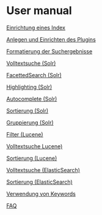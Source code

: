 User manual
===========


[Einrichtung eines Index](EinrichtungEinesIndex/Index.md)

[Anlegen und Einrichten des Plugins](AnlegenUndEinrichtenDesPlugins/Index.md)

[Formatierung der Suchergebnisse](FormatierungDerSuchergebnisse/Index.md)

[Volltextsuche (Solr)](Volltextsuche(solr)/Index.md)

[FacettedSearch (Solr)](FacettedSearch(solr)/Index.md)

[Highlighting (Solr)](Highlighting(solr)/Index.md)

[Autocomplete (Solr)](Autocomplete(solr)/Index.md)

[Sortierung (Solr)](Sortierung(solr)/Index.md)

[Gruppierung (Solr)](Gruppierung(solr)/Index.md)

[Filter (Lucene)](Filter(lucene).md)

[Volltextsuche Lucene)](Volltextsuche(lucene)/Index.md)

[Sortierung (Lucene)](Sortierung(lucene)/Index.md)

[Volltextsuche (ElasticSearch)](Volltextsuche(elasticsearch)/Index.md)

[Sortierung (ElasticSearch)](Sortierung(elasticsearch)/Index.md)

[Verwendung von Keywords](VerwendungVonKeywords/Index.md)

[FAQ](Faq/Index.md)